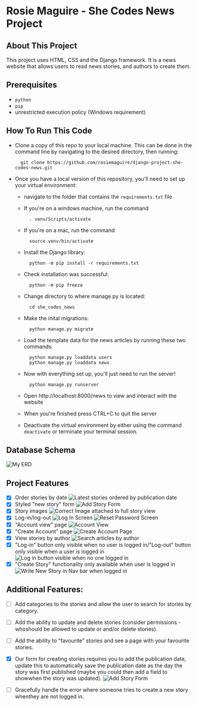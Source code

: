# Rosie Maguire - She Codes News Project
## About This Project
This project uses HTML, CSS and the Django framework. It is a news website that allows users to read news stories, and authors to create them.

## Prerequisites
- `python`
- `pip`
- unrestricted execution policy (Windows requirement)
## How To Run This Code
- Clone a copy of this repo to your local machine. This can be done in the command line by navigating to the desired directory, then running:

        git clone https://github.com/rosiemaguire/django-project-she-codes-news.git
- Once you have a local version of this repository, you'll need to set up your virtual environment:
    -  navigate to the folder that contains the `requirements.txt` file
    - If you're on a windows machine, run the command 
            
            . venv/Scripts/activate
    - If you're on a mac, run the command 
            
            source venv/bin/activate
    - Install the Django library: 
            
            python -m pip install -r requirements.txt
    - Check installation was successful: 
    
            python -m pip freeze
    - Change directory to where manage.py is located:
            
            cd she_codes_news
    - Make the inital migrations:
        
            python manage.py migrate
    - Load the template data for the news articles by running these two commands:
            
            python manage.py loaddata users
            python manage.py loaddata news
    - Now with everything set up, you'll just need to run the server!

            python manage.py runserver
    - Open http://localhost:8000/news to view and interact with the website
    - When you're finished press CTRL+C to quit the server
    - Deactivate the virtual environment by either using the command `deactivate` or terminate your terminal session.

## Database Schema
![My ERD]( she_codes_news\images\ERD.png )
## Project Features
- [X] Order stories by date
    ![Latest stories ordered by publication date](she_codes_news/images/127.0.0.1_8000_news_1.png)
- [X] Styled "new story" form
    ![Add Story Form](she_codes_news/images/127.0.0.1_8000_news_add-story_.png)
- [X] Story images
    ![Correct Image attached to full story view](she_codes_news/images/127.0.0.1_8000_news_1_.png)
- [X] Log-in/log-out
    ![Log In Screen](she_codes_news/images/127.0.0.1_8000_users_login_.png)
    ![Reset Password Screen](she_codes_news/images/127.0.0.1_8000_users_password_reset_.png)
- [X] "Account view" page
    ![Account View](she_codes_news/images/127.0.0.1_8000_users_2_.png)
- [X] "Create Account" page
    ![Create Account Page](she_codes_news/images/127.0.0.1_8000_users_create-account_.png)
- [X] View stories by author
    ![Search articles by author](she_codes_news/images/127.0.0.1_8000_news_search_.png)
- [X] "Log-in" button only visible when no user is logged in/"Log-out" button only visible when a user *is* logged in
    ![Log in button visible when no one logged in](she_codes_news/images/127.0.0.1_8000_news_.png)
- [X] "Create Story" functionality only available when user is logged in
    ![Write New Story in Nav bar when logged in](she_codes_news/images/127.0.0.1_8000_users_password_change_.png)
## Additional Features:
- [ ] Add categories to the stories and allow the user to search for stories by category.

- [ ] Add the ability to update and delete stories (consider permissions - whoshould be allowed to update or and/or delete stories).

- [ ] Add the ability to “favourite” stories and see a page with your favourite stories.

- [X] Our form for creating stories requires you to add the publication date, update this to automatically save the publication date as the day the story was first published (maybe you could then add a field to showwhen the story was updated).
    ![Add Story Form](she_codes_news\images\127.0.0.1_8000_news_add-story_.png)
- [ ] Gracefully handle the error where someone tries to create a new story whenthey are not logged in.

